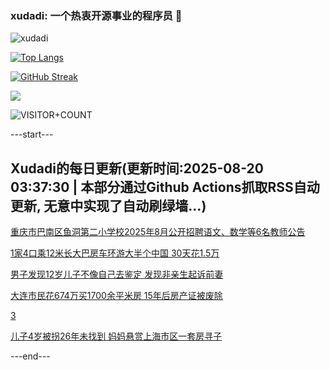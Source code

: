 ### xudadi: 一个热衷开源事业的程序员 👋

![xudadi](https://github-readme-stats-git-masterorgs-github-readme-stats-team.vercel.app/api?username=xudadi)

[![Top Langs](https://github-readme-stats.vercel.app/api/top-langs/?username=xudadi)](https://github.com/anuraghazra/github-readme-stats)

[![GitHub Streak](https://streak-stats.demolab.com?user=xudadi&locale=zh_Hans)](https://git.io/streak-stats)

![](https://raw.githubusercontent.com/xudadi/xudadi/main/assets/github-contribution-grid-snake.svg)

![VISITOR+COUNT](https://komarev.com/ghpvc/?username=xudadi&label=VISITOR+COUNT)


---start---

## Xudadi的每日更新(更新时间:2025-08-20 03:37:30 | 本部分通过Github Actions抓取RSS自动更新, 无意中实现了自动刷绿墙...)

[重庆市巴南区鱼洞第二小学校2025年8月公开招聘语文、数学等6名教师公告](https://www.gongkaoleida.com/article/2575493)

[1家4口乘12米长大巴房车环游大半个中国 30天花1.5万](https://m.163.com/news/article/K7BRDJED053469LG.html)

[男子发现12岁儿子不像自己去鉴定 发现非亲生起诉前妻](https://m.163.com/news/article/K7BPJU4J053469LG.html)

[大连市民花674万买1700余平米房 15年后房产证被废除](https://m.163.com/news/article/K7BCNVS80514R9P4.html)

[3](https://m.163.com/touch/news/sub/domestic)

[儿子4岁被拐26年未找到 妈妈悬赏上海市区一套房寻子](https://m.163.com/news/article/K7B9BBH70512DU6N.html)

---end---

